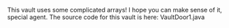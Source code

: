 This vault uses some complicated arrays! I hope you can make sense of it, special agent. The source code for this vault is here: VaultDoor1.java


